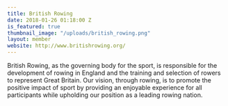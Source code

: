 ```yaml
---
title: British Rowing
date: 2018-01-26 01:18:00 Z
is_featured: true
thumbnail_image: "/uploads/british_rowing.png"
layout: member
website: http://www.britishrowing.org/
---
```


British Rowing, as the governing body for the sport, is responsible for the development of rowing in England and the training and selection of rowers to represent Great Britain. Our vision, through rowing, is to promote the positive impact of sport by providing an enjoyable experience for all participants while upholding our position as a leading rowing nation.